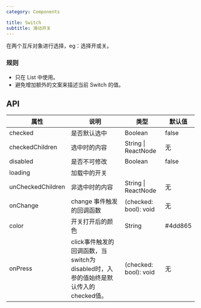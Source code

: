 ```yaml
---
category: Components

title: Switch
subtitle: 滑动开关
---
```


在两个互斥对象进行选择，eg：选择开或关。

### 规则
- 只在 List 中使用。
- 避免增加额外的文案来描述当前 Switch 的值。

## API

属性 | 说明 | 类型 | 默认值
----|-----|------|------
| checked    | 是否默认选中    | Boolean       |   false  |
| checkedChildren | 选中时的内容 | String \| ReactNode   |   无     |
| disabled   | 是否不可修改    | Boolean       |   false  |
| loading    | 加载中的开关
| unCheckedChildren | 非选中时的内容 | String \| ReactNode   |   无     |
| onChange   | change 事件触发的回调函数 | (checked: bool): void |  无  |
| color | 开关打开后的颜色 | String | #4dd865 |
| onPress   | click事件触发的回调函数，当switch为disabled时，入参的值始终是默认传入的checked值。 | (checked: bool): void |  无  |
